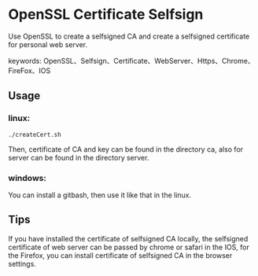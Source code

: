 # OpenSSL Certificate Selfsign

Use OpenSSL to create a selfsigned CA and create a selfsigned certificate for personal web server.

keywords: OpenSSL、Selfsign、Certificate、WebServer、Https、Chrome、FireFox、IOS

## Usage
### linux:

```
./createCert.sh
```
Then, certificate of CA and key can be found in the directory ca, also for server can be found in the directory server.
### windows:
You can install a gitbash, then use it like that in the linux.

## Tips
If you have installed the certificate of selfsigned CA locally, the selfsigned certificate of web server can be passed by chrome or safari in the IOS, for the Firefox, you can install certificate of selfsigned CA in the browser settings.
